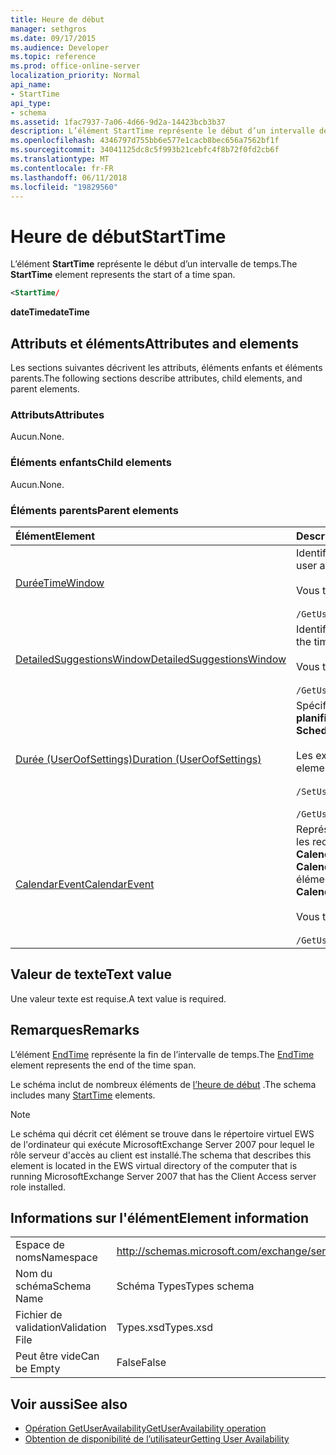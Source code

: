 ```yaml
---
title: Heure de début
manager: sethgros
ms.date: 09/17/2015
ms.audience: Developer
ms.topic: reference
ms.prod: office-online-server
localization_priority: Normal
api_name:
- StartTime
api_type:
- schema
ms.assetid: 1fac7937-7a06-4d66-9d2a-14423bcb3b37
description: L’élément StartTime représente le début d’un intervalle de temps.
ms.openlocfilehash: 4346797d755bb6e577e1cacb8bec656a7562bf1f
ms.sourcegitcommit: 34041125dc8c5f993b21cebfc4f8b72f0fd2cb6f
ms.translationtype: MT
ms.contentlocale: fr-FR
ms.lasthandoff: 06/11/2018
ms.locfileid: "19829560"
---
```

# <a name="starttime"></a><span data-ttu-id="d5223-103">Heure de début</span><span class="sxs-lookup"><span data-stu-id="d5223-103">StartTime</span></span>

<span data-ttu-id="d5223-104">L’élément **StartTime** représente le début d’un intervalle de temps.</span><span class="sxs-lookup"><span data-stu-id="d5223-104">The **StartTime** element represents the start of a time span.</span></span> 
  
```xml
<StartTime/
```

<span data-ttu-id="d5223-105">**dateTime**</span><span class="sxs-lookup"><span data-stu-id="d5223-105">**dateTime**</span></span>

## <a name="attributes-and-elements"></a><span data-ttu-id="d5223-106">Attributs et éléments</span><span class="sxs-lookup"><span data-stu-id="d5223-106">Attributes and elements</span></span>

<span data-ttu-id="d5223-107">Les sections suivantes décrivent les attributs, éléments enfants et éléments parents.</span><span class="sxs-lookup"><span data-stu-id="d5223-107">The following sections describe attributes, child elements, and parent elements.</span></span>
  
### <a name="attributes"></a><span data-ttu-id="d5223-108">Attributs</span><span class="sxs-lookup"><span data-stu-id="d5223-108">Attributes</span></span>

<span data-ttu-id="d5223-109">Aucun.</span><span class="sxs-lookup"><span data-stu-id="d5223-109">None.</span></span>
  
### <a name="child-elements"></a><span data-ttu-id="d5223-110">Éléments enfants</span><span class="sxs-lookup"><span data-stu-id="d5223-110">Child elements</span></span>

<span data-ttu-id="d5223-111">Aucun.</span><span class="sxs-lookup"><span data-stu-id="d5223-111">None.</span></span>
  
### <a name="parent-elements"></a><span data-ttu-id="d5223-112">Éléments parents</span><span class="sxs-lookup"><span data-stu-id="d5223-112">Parent elements</span></span>

|<span data-ttu-id="d5223-113">**Élément**</span><span class="sxs-lookup"><span data-stu-id="d5223-113">**Element**</span></span>|<span data-ttu-id="d5223-114">**Description**</span><span class="sxs-lookup"><span data-stu-id="d5223-114">**Description**</span></span>|
|:-----|:-----|
|[<span data-ttu-id="d5223-115">Durée</span><span class="sxs-lookup"><span data-stu-id="d5223-115">TimeWindow</span></span>](timewindow.md) <br/> |<span data-ttu-id="d5223-116">Identifie l’intervalle de temps interrogé pour les informations de disponibilité utilisateur.</span><span class="sxs-lookup"><span data-stu-id="d5223-116">Identifies the time span queried for the user availability information.</span></span>  <br/><br/> <span data-ttu-id="d5223-117">Vous trouverez ci-dessous l’expression XPath pour cet élément :</span><span class="sxs-lookup"><span data-stu-id="d5223-117">The following is the XPath expression to this element:</span></span>  <br/><br/>  `/GetUserAvailabilityRequest/FreeBusyViewOptions/TimeWindow` <br/> |
|[<span data-ttu-id="d5223-118">DetailedSuggestionsWindow</span><span class="sxs-lookup"><span data-stu-id="d5223-118">DetailedSuggestionsWindow</span></span>](detailedsuggestionswindow.md) <br/> |<span data-ttu-id="d5223-119">Identifie l’intervalle de temps qui est interrogé pour des informations détaillées sur les heures de réunion suggérée.</span><span class="sxs-lookup"><span data-stu-id="d5223-119">Identifies the time span that is queried for detailed information about suggested meeting times.</span></span>  <br/><br/> <span data-ttu-id="d5223-120">Vous trouverez ci-dessous l’expression XPath pour cet élément :</span><span class="sxs-lookup"><span data-stu-id="d5223-120">The following is the XPath expression to this element:</span></span> <br/> <br/>  `/GetUserAvailabilityRequest/SuggestionViewOptions/DetailedSuggestionsWindow` <br/> |
|[<span data-ttu-id="d5223-121">Durée (UserOofSettings)</span><span class="sxs-lookup"><span data-stu-id="d5223-121">Duration (UserOofSettings)</span></span>](duration-useroofsettings.md) <br/> | <span data-ttu-id="d5223-122">Spécifie la durée pour laquelle le statut d’absence du bureau (OOF) est activé si l’élément [OofState](oofstate.md) est défini sur **planifiée**.</span><span class="sxs-lookup"><span data-stu-id="d5223-122">Specifies the duration for which the Out of Office (OOF) status is enabled if the [OofState](oofstate.md) element is set to **Scheduled**.</span></span>  <br/><br/>  <span data-ttu-id="d5223-123">Les expressions XPath possibles de cet élément sont les suivantes :</span><span class="sxs-lookup"><span data-stu-id="d5223-123">The following are the possible XPath expressions to this element:</span></span> <br/> <br/>  `/SetUserOofSettingsRequest/UserOofSettings/Duration` <br/><br/>  `/GetUserOofSettingsResponse/OofSettings/Duration` <br/> |
|[<span data-ttu-id="d5223-124">CalendarEvent</span><span class="sxs-lookup"><span data-stu-id="d5223-124">CalendarEvent</span></span>](calendarevent.md) <br/> |<span data-ttu-id="d5223-125">Représente une occurrence d’élément de calendrier unique.</span><span class="sxs-lookup"><span data-stu-id="d5223-125">Represents a unique calendar item occurrence.</span></span> <span data-ttu-id="d5223-126">Il est utilisé pour les recherches de disponibilité.</span><span class="sxs-lookup"><span data-stu-id="d5223-126">This is used for Availability inquiries.</span></span> <span data-ttu-id="d5223-127">L’élément **StartTime** est requis dans l’élément **CalendarEvent** .</span><span class="sxs-lookup"><span data-stu-id="d5223-127">The **StartTime** element is required in the **CalendarEvent** element.</span></span> <span data-ttu-id="d5223-128">L’élément **StartTime** dans l’élément **CalendarEvent** est unique pour le type **CalendarEvent** bien qu’il contient les mêmes valeurs de facettes qui contiennent les éléments de **l’heure de début** dans le type de **durée** .</span><span class="sxs-lookup"><span data-stu-id="d5223-128">The **StartTime** element in the **CalendarEvent** element is unique to the **CalendarEvent** type although it contains the same facet values that the **StartTime** elements in the **Duration** type contain.</span></span>  <br/><br/> <span data-ttu-id="d5223-129">Vous trouverez ci-dessous l’expression XPath pour cet élément :</span><span class="sxs-lookup"><span data-stu-id="d5223-129">The following is the XPath expression to this element:</span></span>  <br/> <br/> `/GetUserAvailabilityResponse/FreeBusyResponseArray/FreeBusyResponse/FreeBusyView/CalendarEventArray/CalendarEvent[i]` <br/> |
   
## <a name="text-value"></a><span data-ttu-id="d5223-130">Valeur de texte</span><span class="sxs-lookup"><span data-stu-id="d5223-130">Text value</span></span>

<span data-ttu-id="d5223-131">Une valeur texte est requise.</span><span class="sxs-lookup"><span data-stu-id="d5223-131">A text value is required.</span></span>
  
## <a name="remarks"></a><span data-ttu-id="d5223-132">Remarques</span><span class="sxs-lookup"><span data-stu-id="d5223-132">Remarks</span></span>

<span data-ttu-id="d5223-133">L’élément [EndTime](endtime.md) représente la fin de l’intervalle de temps.</span><span class="sxs-lookup"><span data-stu-id="d5223-133">The [EndTime](endtime.md) element represents the end of the time span.</span></span> 
  
<span data-ttu-id="d5223-134">Le schéma inclut de nombreux éléments de [l’heure de début](starttime.md) .</span><span class="sxs-lookup"><span data-stu-id="d5223-134">The schema includes many [StartTime](starttime.md) elements.</span></span> 
  
> [!NOTE]
> <span data-ttu-id="d5223-135">Le schéma qui décrit cet élément se trouve dans le répertoire virtuel EWS de l'ordinateur qui exécute MicrosoftExchange Server 2007 pour lequel le rôle serveur d'accès au client est installé.</span><span class="sxs-lookup"><span data-stu-id="d5223-135">The schema that describes this element is located in the EWS virtual directory of the computer that is running MicrosoftExchange Server 2007 that has the Client Access server role installed.</span></span> 
  
## <a name="element-information"></a><span data-ttu-id="d5223-136">Informations sur l'élément</span><span class="sxs-lookup"><span data-stu-id="d5223-136">Element information</span></span>

|||
|:-----|:-----|
|<span data-ttu-id="d5223-137">Espace de noms</span><span class="sxs-lookup"><span data-stu-id="d5223-137">Namespace</span></span>  <br/> |http://schemas.microsoft.com/exchange/services/2006/types  <br/> |
|<span data-ttu-id="d5223-138">Nom du schéma</span><span class="sxs-lookup"><span data-stu-id="d5223-138">Schema Name</span></span>  <br/> |<span data-ttu-id="d5223-139">Schéma Types</span><span class="sxs-lookup"><span data-stu-id="d5223-139">Types schema</span></span>  <br/> |
|<span data-ttu-id="d5223-140">Fichier de validation</span><span class="sxs-lookup"><span data-stu-id="d5223-140">Validation File</span></span>  <br/> |<span data-ttu-id="d5223-141">Types.xsd</span><span class="sxs-lookup"><span data-stu-id="d5223-141">Types.xsd</span></span>  <br/> |
|<span data-ttu-id="d5223-142">Peut être vide</span><span class="sxs-lookup"><span data-stu-id="d5223-142">Can be Empty</span></span>  <br/> |<span data-ttu-id="d5223-143">False</span><span class="sxs-lookup"><span data-stu-id="d5223-143">False</span></span>  <br/> |
   
## <a name="see-also"></a><span data-ttu-id="d5223-144">Voir aussi</span><span class="sxs-lookup"><span data-stu-id="d5223-144">See also</span></span>

- [<span data-ttu-id="d5223-145">Opération GetUserAvailability</span><span class="sxs-lookup"><span data-stu-id="d5223-145">GetUserAvailability operation</span></span>](getuseravailability-operation.md)
- [<span data-ttu-id="d5223-146">Obtention de disponibilité de l’utilisateur</span><span class="sxs-lookup"><span data-stu-id="d5223-146">Getting User Availability</span></span>](http://msdn.microsoft.com/library/d4133fcb-9b0f-4e6b-aadf-a389da83516a%28Office.15%29.aspx)

